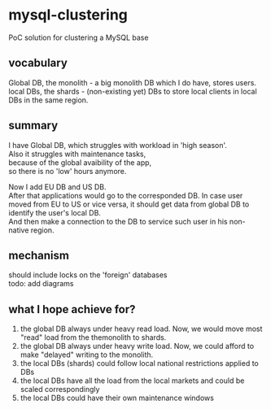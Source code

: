 # mysql-clustering
PoC solution for clustering a MySQL base

## vocabulary
Global DB, the monolith - a big monolith DB which I do have, stores users.    
local DBs, the shards - (non-existing yet) DBs to store local clients in local DBs in the same region.  

## summary
I have Global DB, which struggles with workload in 'high season'.  
Also it struggles with maintenance tasks,  
because of the global avaibility of the app,  
so there is no 'low' hours anymore.
  
Now I add EU DB and US DB.  
After that applications would go to the corresponded DB.
In case user moved from EU to US or vice versa, it should get data from global DB to identify the user's local DB.  
And then make a connection to the DB to service such user in his non-native region.  
  
## mechanism
should include locks on the 'foreign' databases  
todo: add diagrams

## what I hope achieve for?
1) the global DB always under heavy read load. Now, we would move most "read" load from the themonolith to shards.  
2) the global DB always under heavy write load. Now, we could afford to make "delayed" writing to the monolith.
3) the local DBs (shards) could follow local national restrictions applied to DBs  
4) the local DBs have all the load from the local markets and could be scaled correspondingly  
5) the local DBs could have their own maintenance windows  
